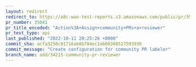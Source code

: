 ```yaml
---
layout: redirect
redirect_to: https://a8c-woo-test-reports.s3.amazonaws.com/public/pr/35041/api/index.html
pr_number: 35041
pr_title_encoded: "Action%3A+Assign+community+PRs+a+reviewer"
pr_test_type: api
last_published: "2022-10-11 20:25:26 +0000"
commit_sha: acfa3250c91716ab8b784ec1ab08368527593936
commit_message: "Create configuration for community PR labeler"
branch_name: add/34215-community-pr-reviewer
---
```

